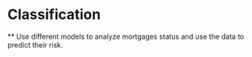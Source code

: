# Classification
** Use different models to analyze mortgages status and use the data to predict their risk.
